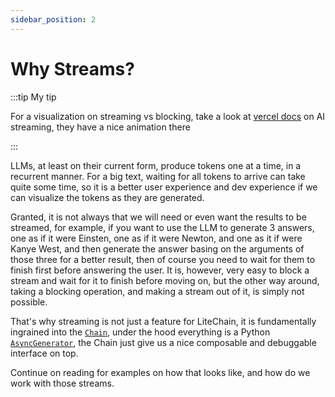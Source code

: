 ```yaml
---
sidebar_position: 2
---
```


# Why Streams?

:::tip My tip

For a visualization on streaming vs blocking, take a look at [vercel docs](https://sdk.vercel.ai/docs/concepts/streaming) on AI streaming, they have a nice animation there

:::

LLMs, at least on their current form, produce tokens one at a time, in a recurrent manner. For a big text, waiting for all tokens to arrive can take quite some time, so it is a better
user experience and dev experience if we can visualize the tokens as they are generated.

Granted, it is not always that we will need or even want the results to be streamed, for example, if you want to use the LLM to generate 3 answers, one as if it were Einsten, one as if it were
Newton, and one as it if were Kanye West, and then generate the answer basing on the arguments of those three for a better result, then of course you need to wait for them to finish first before answering the user. It is, however,
very easy to block a stream and wait for it to finish before moving on, but the other way around, taking a blocking operation, and making a stream out of it, is simply not possible.

That's why streaming is not just a feature for LiteChain, it is fundamentally ingrained into the [`Chain`](pathname:///reference/litechain/index.html#chain), under the hood everything is a Python [`AsyncGenerator`](https://peps.python.org/pep-0525/),
the Chain just give us a nice composable and debuggable interface on top.

Continue on reading for examples on how that looks like, and how do we work with those streams.